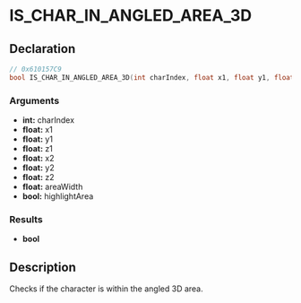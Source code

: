 # IS_CHAR_IN_ANGLED_AREA_3D

## Declaration
```cpp
// 0x610157C9
bool IS_CHAR_IN_ANGLED_AREA_3D(int charIndex, float x1, float y1, float z1, float x2, float y2, float z2, float areaWidth, bool highlightArea);
```

### Arguments
- **int:** charIndex
- **float:** x1
- **float:** y1
- **float:** z1
- **float:** x2
- **float:** y2
- **float:** z2
- **float:** areaWidth
- **bool:** highlightArea

### Results
- **bool**

## Description
Checks if the character is within the angled 3D area.